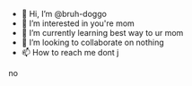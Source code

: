 - 👋 Hi, I’m @bruh-doggo
- 👀 I’m interested in you're mom
- 🌱 I’m currently learning best way to ur mom 
- 💞️ I’m looking to collaborate on nothing
- 📫 How to reach me dont
j




















no

<!---
bruh-doggo/bruh-doggo is a ✨ special ✨ repository because its `README.md` (this file) appears on your GitHub profile.
You can click the Preview link to take a look at your changes.
--->
